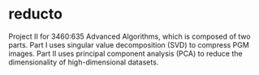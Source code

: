 reducto
=======

Project II for 3460:635 Advanced Algorithms, which is composed of two parts. Part I uses singular value decomposition (SVD) to compress PGM images. Part II uses principal component analysis (PCA) to reduce the dimensionality of high-dimensional datasets.
